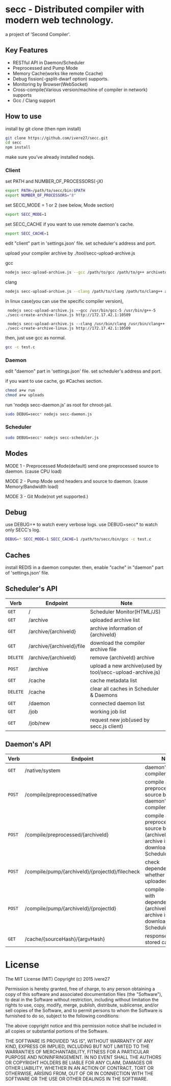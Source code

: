 # secc - Distributed compiler with modern web technology.

a project of 'Second Compiler'.

## Key Features

- RESTful API in Daemon/Scheduler
- Preprocessed and Pump Mode
- Memory Cache(works like remote Ccache)
- Debug fission(-gsplit-dwarf option) supports.
- Monitoring by Browser(WebSocket)
- Cross-compile(Various version/machine of compiler in network) supports
- Gcc / Clang support

## How to use

install by git clone (then npm install)

```sh
git clone https://github.com/ivere27/secc.git
cd secc
npm install
```

make sure you've already installed nodejs.


### Client

set PATH and NUMBER_OF_PROCESSORS(-jX)

```sh
export PATH=/path/to/secc/bin:$PATH
export NUMBER_OF_PROCESSORS="8"
```

set SECC_MODE = 1 or 2 (see below, Mode section)

```sh
export SECC_MODE=1
```

set SECC_CACHE if you want to use remote daemon's cache.

```sh
export SECC_CACHE=1
```

edit "client" part in 'settings.json' file.
set scheduler's address and port.

upload your compiler archive by ./tool/secc-upload-archive.js

gcc

```sh
nodejs secc-upload-archive.js --gcc /path/to/gcc /path/to/g++ archivetool.js http://SCHEDULER:PORT
```

clang

```sh
nodejs secc-upload-archive.js --clang /path/to/clang /path/to/clang++ archivetool.js http://SCHEDULER:PORT
```

in linux case(you can use the specific compiler version),

     nodejs secc-upload-archive.js --gcc /usr/bin/gcc-5 /usr/bin/g++-5 ./secc-create-archive-linux.js http://172.17.42.1:10509

     nodejs secc-upload-archive.js --clang /usr/bin/clang /usr/bin/clang++ ./secc-create-archive-linux.js http://172.17.42.1:10509

then, just use gcc as normal.

```sh
gcc -c test.c
```

### Daemon

edit "daemon" part in 'settings.json' file.
set scheduler's address and port.

if you want to use cache, go #Caches section.

```sh
chmod a+w run
chmod a+w uploads
```

run 'nodejs secc-daemon.js' as root for chroot-jail.

```sh
sudo DEBUG=secc* nodejs secc-daemon.js
```

### Scheduler

```sh
sudo DEBUG=secc* nodejs secc-scheduler.js
```

## Modes

MODE 1 - Preprocessed Mode(default)
  send one preprocessed source to daemon. (cause CPU load)

MODE 2 - Pump Mode
  send headers and source to daemon. (cause Memory/Bandwidth load)

MODE 3 - Git Mode(not yet supported.)

## Debug

use DEBUG=* to watch every verbose logs.
use DEBUG=secc* to watch only SECC's log.

```sh
DEBUG=* SECC_MODE=1 SECC_CACHE=1 /path/to/secc/bin/gcc -c test.c
```

## Caches

install REDIS in a daemon computer. then,
enable "cache" in "daemon" part of 'settings.json' file.

## Scheduler's API

Verb | Endpoint | Note
--- | --- | ---
`GET` | / | Scheduler Monitor(HTML/JS)
`GET` | /archive | uploaded archive list
`GET` | /archive/{archiveId} | archive information of {archiveId}
`GET` | /archive/{archiveId}/file | download the compiler archive file
`DELETE` | /archive/{archiveId} | remove {archiveId} archive
`POST` | /archive | upload a new archive(used by tool/secc-upload-archive.js)
`GET` | /cache | cache metadata list
`DELETE` | /cache | clear all caches in Scheduler & Daemons
`GET` | /daemon | connected daemon list
`GET` | /job | working job list
`GET` | /job/new | request new job(used by secc.js client)

## Daemon's API

Verb | Endpoint | Note
--- | --- | ---
`GET` | /native/system | daemon's native compiler(installed)
`POST` | /compile/preprocessed/native | compile a preprocessed source by daemon's native compiler
`POST` | /compile/preprocessed/{archiveId} | compile a preprocessed source by {archiveId}(the archive is downloaded from Scheduler)
`POST` | /compile/pump/{archiveId}/{projectId}/filecheck | check dependency files whether already uploaded or not.
`POST` | /compile/pump/{archiveId}/{projectId} | compile a source with dependencies by {archiveId}(the archive is downloaded from Scheduler)
`GET` | /cache/{sourceHash}/{argvHash} | response the stored cache


# License

The MIT License (MIT)
Copyright (c) 2015 ivere27

Permission is hereby granted, free of charge, to any person obtaining a copy of
this software and associated documentation files (the "Software"), to deal in
the Software without restriction, including without limitation the rights to
use, copy, modify, merge, publish, distribute, sublicense, and/or sell copies of
the Software, and to permit persons to whom the Software is furnished to do so,
subject to the following conditions:

The above copyright notice and this permission notice shall be included in all
copies or substantial portions of the Software.

THE SOFTWARE IS PROVIDED "AS IS", WITHOUT WARRANTY OF ANY KIND, EXPRESS OR
IMPLIED, INCLUDING BUT NOT LIMITED TO THE WARRANTIES OF MERCHANTABILITY,
FITNESS FOR A PARTICULAR PURPOSE AND NONINFRINGEMENT. IN NO EVENT SHALL THE
AUTHORS OR COPYRIGHT HOLDERS BE LIABLE FOR ANY CLAIM, DAMAGES OR OTHER
LIABILITY, WHETHER IN AN ACTION OF CONTRACT, TORT OR OTHERWISE, ARISING FROM,
OUT OF OR IN CONNECTION WITH THE SOFTWARE OR THE USE OR OTHER DEALINGS IN THE
SOFTWARE.